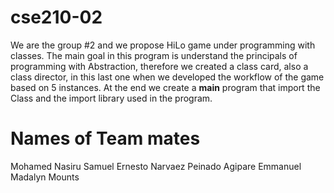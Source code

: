 # cse210-02

We are the group #2 and we propose HiLo game under programming with classes. 
The main goal in this program is understand the principals of programming with Abstraction, therefore we created a class card, also a class director, in this last one when we developed the workflow of the game based on 5 instances. 
At the end we create a __main__ program that import the Class and the import library used in the program.
# Names of Team mates
Mohamed Nasiru
Samuel Ernesto Narvaez Peinado 
Agipare Emmanuel
Madalyn Mounts  